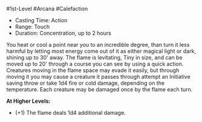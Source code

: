 #1st-Level #Arcana #Calefaction
 
- Casting Time: Action
- Range: Touch
- Duration: Concentration, up to 2 hours  

You heat or cool a point near you to an incredible degree, than turn it less harmful by letting most energy come out of it as either magical light or dark, shining up to 30' away. The flame is levitating, Tiny in size, and can be moved up to 20' through a course you can see by using a quick action. Creatures moving in the flame space may evade it easily, but through moving it you may cause a creature it passes through attempt an Initiative saving throw or take 1d4 fire or cold damage, depending on the temperature. Each creature may be damaged once by the flame each turn.
 
**At Higher Levels:** 
* (+1) The flame deals 1d4 additional damage.